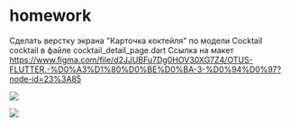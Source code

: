 # homework

Сделать верстку экрана "Карточка коктейля" по модели Cocktail cocktail в файле cocktail_detail_page.dart
Ссылка на макет https://www.figma.com/file/d2JJUBFu7Dg0HOV30XG7Z4/OTUS-FLUTTER.-%D0%A3%D1%80%D0%BE%D0%BA-3-%D0%94%D0%97?node-id=23%3A85

![](https://user-images.githubusercontent.com/84919070/124477526-c8541880-ddac-11eb-8af5-aa38b05130e0.png)

![](https://user-images.githubusercontent.com/84919070/124477508-c4c09180-ddac-11eb-9601-6e12971ceb7e.png)